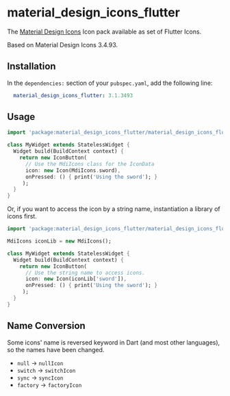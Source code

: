 # material_design_icons_flutter

The [Material Design Icons](https://materialdesignicons.com/) Icon pack available as set of Flutter Icons.

Based on Material Design Icons 3.4.93.

## Installation

In the `dependencies:` section of your `pubspec.yaml`, add the following line:

```yaml
  material_design_icons_flutter: 3.1.3493
```

## Usage

```dart
import 'package:material_design_icons_flutter/material_design_icons_flutter.dart';

class MyWidget extends StatelessWidget {
  Widget build(BuildContext context) {
    return new IconButton(
      // Use the MdiIcons class for the IconData
      icon: new Icon(MdiIcons.sword), 
      onPressed: () { print('Using the sword'); }
     );
  }
}
```

Or, if you want to access the icon by a string name, instantiation a library of icons first.

```dart
import 'package:material_design_icons_flutter/material_design_icons_flutter.dart';

MdiIcons iconLib = new MdiIcons();

class MyWidget extends StatelessWidget {
  Widget build(BuildContext context) {
    return new IconButton(
      // Use the string name to access icons.
      icon: new Icon(iconLib['sword']), 
      onPressed: () { print('Using the sword'); }
     );
  }
}
```

## Name Conversion

Some icons' name is reversed keyword in Dart (and most other languages), so the names have been changed.

- `null` -> `nullIcon`
- `switch` -> `switchIcon`
- `sync` -> `syncIcon`
- `factory` -> `factoryIcon`
